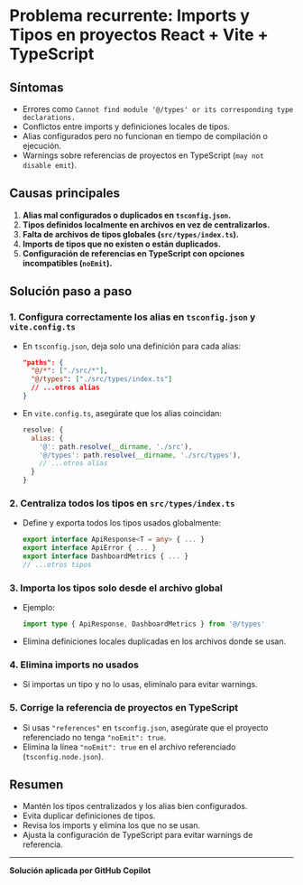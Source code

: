 # Problema recurrente: Imports y Tipos en proyectos React + Vite + TypeScript

## Síntomas
- Errores como `Cannot find module '@/types' or its corresponding type declarations.`
- Conflictos entre imports y definiciones locales de tipos.
- Alias configurados pero no funcionan en tiempo de compilación o ejecución.
- Warnings sobre referencias de proyectos en TypeScript (`may not disable emit`).

## Causas principales
1. **Alias mal configurados o duplicados en `tsconfig.json`.**
2. **Tipos definidos localmente en archivos en vez de centralizarlos.**
3. **Falta de archivos de tipos globales (`src/types/index.ts`).**
4. **Imports de tipos que no existen o están duplicados.**
5. **Configuración de referencias en TypeScript con opciones incompatibles (`noEmit`).**

## Solución paso a paso

### 1. Configura correctamente los alias en `tsconfig.json` y `vite.config.ts`
- En `tsconfig.json`, deja solo una definición para cada alias:
  ```json
  "paths": {
    "@/*": ["./src/*"],
    "@/types": ["./src/types/index.ts"]
    // ...otros alias
  }
  ```
- En `vite.config.ts`, asegúrate que los alias coincidan:
  ```js
  resolve: {
    alias: {
      '@': path.resolve(__dirname, './src'),
      '@/types': path.resolve(__dirname, './src/types'),
      // ...otros alias
    }
  }
  ```

### 2. Centraliza todos los tipos en `src/types/index.ts`
- Define y exporta todos los tipos usados globalmente:
  ```ts
  export interface ApiResponse<T = any> { ... }
  export interface ApiError { ... }
  export interface DashboardMetrics { ... }
  // ...otros tipos
  ```

### 3. Importa los tipos solo desde el archivo global
- Ejemplo:
  ```ts
  import type { ApiResponse, DashboardMetrics } from '@/types'
  ```
- Elimina definiciones locales duplicadas en los archivos donde se usan.

### 4. Elimina imports no usados
- Si importas un tipo y no lo usas, elimínalo para evitar warnings.

### 5. Corrige la referencia de proyectos en TypeScript
- Si usas `"references"` en `tsconfig.json`, asegúrate que el proyecto referenciado no tenga `"noEmit": true`.
- Elimina la línea `"noEmit": true` en el archivo referenciado (`tsconfig.node.json`).

## Resumen
- Mantén los tipos centralizados y los alias bien configurados.
- Evita duplicar definiciones de tipos.
- Revisa los imports y elimina los que no se usan.
- Ajusta la configuración de TypeScript para evitar warnings de referencia.

---
**Solución aplicada por GitHub Copilot**
